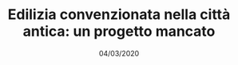 ---
layout : "social-housing"
title : "Edilizia convenzionata nella città antica: un progetto mancato"
date: 04/03/2020
autore: OCIO
categories : ["ers", "monitoraggio"]
header-image : "/img/ers-header.png"
excerpt : "<b>Bollettino annuale</b> con i dati sui progetti di edilizia convenzionata promessi e gli alloggi effettivamente consegnati tra i 2005 e il 2019 (maggio). Scopri, attraverso grafici e mappe interattive, gli esiti fallimentari dei molti progetti ERS che si sono susseguiti negli anni."
dati-data : "2020-03-02"
annunciati : "996+"
assegnati : "196"
assegnati-share : "20"
assenti: "800+"
assenti-share : "80"
contributi: "€41.800.000"
---